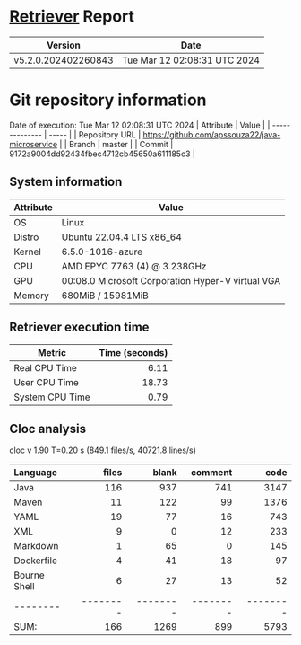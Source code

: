 # [Retriever](https://github.com/PalladioSimulator/Palladio-ReverseEngineering-Retriever) Report
| Version | Date |
| ------- | ---- |
| v5.2.0.202402260843 | Tue Mar 12 02:08:31 UTC 2024 |

# Git repository information
Date of execution: Tue Mar 12 02:08:31 UTC 2024
|    Attribute   | Value |
| -------------- | ----- |
| Repository URL | https://github.com/apssouza22/java-microservice |
| Branch         | master |
| Commit         | 9172a9004dd92434fbec4712cb45650a611185c3 |


## System information
| Attribute | Value |
| --------- | ----- |
| OS | Linux  |
| Distro | Ubuntu 22.04.4 LTS x86_64  |
| Kernel | 6.5.0-1016-azure  |
| CPU | AMD EPYC 7763 (4) @ 3.238GHz  |
| GPU | 00:08.0 Microsoft Corporation Hyper-V virtual VGA  |
| Memory | 680MiB / 15981MiB  |

## Retriever execution time
| Metric | Time (seconds) |
| --- | ---: |
| Real CPU Time | 6.11 |
| User CPU Time | 18.73 |
| System CPU Time | 0.79 |
<!--
Explainations:
- __Real CPU Time__: actual time the command has run (can be less than total time spent in user and system mode for multi-threaded processes)
- __User CPU Time__: time the command has spent running in user mode
- __System CPU Time__: time the command has spent running in system or kernel mode
-->

## Cloc analysis
cloc v 1.90  T=0.20 s (849.1 files/s, 40721.8 lines/s)

Language|files|blank|comment|code
:-------|-------:|-------:|-------:|-------:
Java|116|937|741|3147
Maven|11|122|99|1376
YAML|19|77|16|743
XML|9|0|12|233
Markdown|1|65|0|145
Dockerfile|4|41|18|97
Bourne Shell|6|27|13|52
--------|--------|--------|--------|--------
SUM:|166|1269|899|5793
